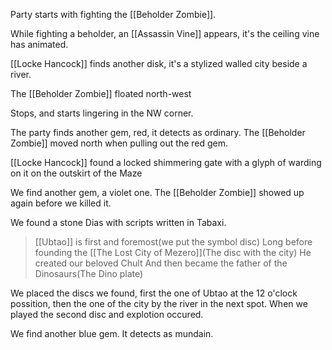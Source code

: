 Party starts with fighting the [[Beholder Zombie]].

While fighting a beholder, an [[Assassin Vine]] appears, it's the ceiling vine has animated. 

[[Locke Hancock]] finds another disk, it's a stylized walled city beside a river. 

The [[Beholder Zombie]] floated north-west

Stops, and starts lingering in the NW corner.

The party finds another gem, red, it detects as ordinary. The [[Beholder Zombie]] moved north when pulling out the red gem.

[[Locke Hancock]] found a locked shimmering gate with a glyph of warding on it on the outskirt of the Maze

We find another gem, a violet one. The [[Beholder Zombie]] showed up again before we killed it.

We found a stone Dias with scripts written in Tabaxi. 
> [[Ubtao]] is first and foremost(we put the symbol disc)
> Long before founding the [[The Lost City of Mezero]](The disc with the city)
> He created our beloved Chult
> And then became the father of the Dinosaurs(The Dino plate)

We placed the discs we found, first the one of Ubtao at the 12 o'clock possition, then the one of the city by the river in the next spot. When we played the second disc and explotion occured.

We find another blue gem. It detects as mundain.
